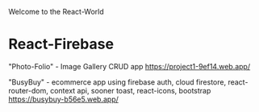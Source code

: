 Welcome to the React-World

# React-Firebase
"Photo-Folio" -  Image Gallery CRUD app 
https://project1-9ef14.web.app/

"BusyBuy" - ecommerce app using firebase auth, cloud firestore, react-router-dom, context api, sooner toast, react-icons, bootstrap
https://busybuy-b56e5.web.app/
